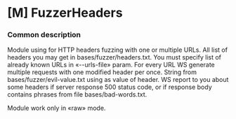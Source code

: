 # \[M\] FuzzerHeaders

### Common description

Module using for HTTP headers fuzzing with one or multiple URLs. All list of headers you may get in bases/fuzzer/headers.txt. You must specify list of already known URLs in «--urls-file» param. For every URL WS generate multiple requests with one modified header per once. String from bases/fuzzer/evil-value.txt using as value of header. WS report to you about some headers if server response 500 status code, or if response body contains phrases from file bases/bad-words.txt.

Module work only in «raw» mode.

